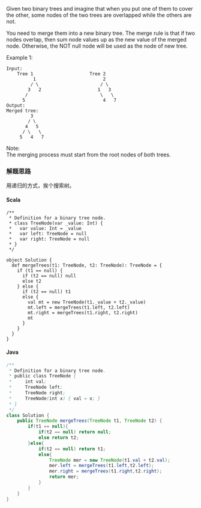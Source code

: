 Given two binary trees and imagine that when you put one of them to cover the other, some nodes of the two trees are overlapped while the others are not.

You need to merge them into a new binary tree. The merge rule is that if two nodes overlap, then sum node values up as the new value of the merged node. Otherwise, the NOT null node will be used as the node of new tree.

Example 1:
```
Input: 
	Tree 1                     Tree 2                  
          1                         2                             
         / \                       / \                            
        3   2                     1   3                        
       /                           \   \                      
      5                             4   7                  
Output: 
Merged tree:
	     3
	    / \
	   4   5
	  / \   \ 
	 5   4   7
```	 
Note:  
The merging process must start from the root nodes of both trees.



### 解题思路
用递归的方式，挨个搜索树。
#### Scala
```
/**
 * Definition for a binary tree node.
 * class TreeNode(var _value: Int) {
 *   var value: Int = _value
 *   var left: TreeNode = null
 *   var right: TreeNode = null
 * }
 */

object Solution {
  def mergeTrees(t1: TreeNode, t2: TreeNode): TreeNode = {
    if (t1 == null) {
      if (t2 == null) null
      else t2
    } else {
      if (t2 == null) t1
      else {
        val mt = new TreeNode(t1._value + t2._value)
        mt.left = mergeTrees(t1.left, t2.left)
        mt.right = mergeTrees(t1.right, t2.right)
        mt
      }
    }
  }
}
```
#### Java
```java
/**
 * Definition for a binary tree node.
 * public class TreeNode {
 *     int val;
 *     TreeNode left;
 *     TreeNode right;
 *     TreeNode(int x) { val = x; }
 * }
 */
class Solution {
    public TreeNode mergeTrees(TreeNode t1, TreeNode t2) {
        if(t1 == null){
            if(t2 == null) return null;
            else return t2;
        }else{
            if(t2 == null) return t1;
            else{
                TreeNode mer = new TreeNode(t1.val + t2.val);
                mer.left = mergeTrees(t1.left,t2.left);
                mer.right = mergeTrees(t1.right,t2.right);
                return mer;
            }
        }
    }
}
```